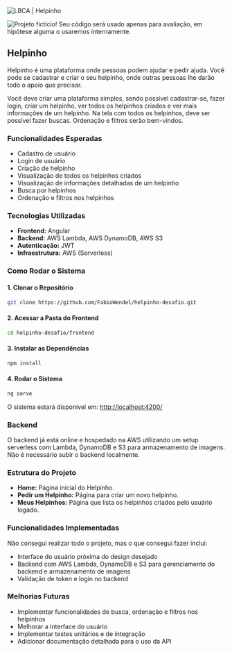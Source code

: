 ![LBCA | Helpinho](/assets/header.svg)

![Projeto fictício! Seu código será usado apenas para avaliação, em hipótese alguma o usaremos internamente.](/assets/alert.svg)

## Helpinho

Helpinho é uma plataforma onde pessoas podem ajudar e pedir ajuda. Você pode se cadastrar e criar o seu helpinho, onde outras pessoas lhe darão todo o apoio que precisar.

Você deve criar uma plataforma simples, sendo possível cadastrar-se, fazer login, criar um helpinho, ver todos os helpinhos criados e ver mais informações de um helpinho. Na tela com todos os helpinhos, deve ser possível fazer buscas. Ordenação e filtros serão bem-vindos.

### Funcionalidades Esperadas

- Cadastro de usuário
- Login de usuário
- Criação de helpinho
- Visualização de todos os helpinhos criados
- Visualização de informações detalhadas de um helpinho
- Busca por helpinhos
- Ordenação e filtros nos helpinhos

### Tecnologias Utilizadas

- **Frontend:** Angular
- **Backend:** AWS Lambda, AWS DynamoDB, AWS S3
- **Autenticação:** JWT
- **Infraestrutura:** AWS (Serverless)

### Como Rodar o Sistema

#### 1. Clonar o Repositório

```sh
git clone https://github.com/FabioWendel/helpinho-desafio.git
```

#### 2. Acessar a Pasta do Frontend

```sh
cd helpinho-desafio/frontend
```

#### 3. Instalar as Dependências

```sh
npm install
```

#### 4. Rodar o Sistema

```sh
ng serve
```

O sistema estará disponível em: [http://localhost:4200/](http://localhost:4200/)

### Backend

O backend já está online e hospedado na AWS utilizando um setup serverless com Lambda, DynamoDB e S3 para armazenamento de imagens. Não é necessário subir o backend localmente.

### Estrutura do Projeto

- **Home:** Página inicial do Helpinho.
- **Pedir um Helpinho:** Página para criar um novo helpinho.
- **Meus Helpinhos:** Página que lista os helpinhos criados pelo usuário logado.

### Funcionalidades Implementadas

Não consegui realizar todo o projeto, mas o que consegui fazer inclui:

- Interface do usuário próxima do design desejado
- Backend com AWS Lambda, DynamoDB e S3 para gerenciamento do backend e armazenamento de imagens
- Validação de token e login no backend

### Melhorias Futuras

- Implementar funcionalidades de busca, ordenação e filtros nos helpinhos
- Melhorar a interface do usuário
- Implementar testes unitários e de integração
- Adicionar documentação detalhada para o uso da API

